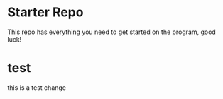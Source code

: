# Starter Repo
This repo has everything you need to get started on the program, good luck!

# test
this is a test change